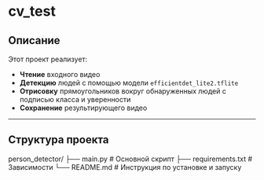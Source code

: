 # cv_test

## Описание

Этот проект реализует:
- **Чтение** входного видео
- **Детекцию** людей с помощью модели `efficientdet_lite2.tflite`
- **Отрисовку** прямоугольников вокруг обнаруженных людей с подписью класса и уверенности
- **Сохранение** результирующего видео

---

## Структура проекта

person_detector/ 
├── main.py # Основной скрипт 
├── requirements.txt # Зависимости 
└── README.md # Инструкция по установке и запуску
